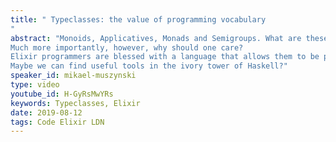 ```yaml
---
title: " Typeclasses: the value of programming vocabulary
"
abstract: "Monoids, Applicatives, Monads and Semigroups. What are these things?
Much more importantly, however, why should one care?
Elixir programmers are blessed with a language that allows them to be productive, seemingly without needing to reach for these arcane spells. And yet, for building architectures we have spells like GenServer and Supervisor, among others.
Maybe we can find useful tools in the ivory tower of Haskell?"
speaker_id: mikael-muszynski
type: video
youtube_id: H-GyRsMwYRs
keywords: Typeclasses, Elixir
date: 2019-08-12
tags: Code Elixir LDN
---
```


